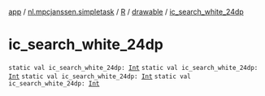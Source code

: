 [app](../../../index.md) / [nl.mpcjanssen.simpletask](../../index.md) / [R](../index.md) / [drawable](index.md) / [ic_search_white_24dp](.)

# ic_search_white_24dp

`static val ic_search_white_24dp: `[`Int`](https://kotlinlang.org/api/latest/jvm/stdlib/kotlin/-int/index.html)
`static val ic_search_white_24dp: `[`Int`](https://kotlinlang.org/api/latest/jvm/stdlib/kotlin/-int/index.html)
`static val ic_search_white_24dp: `[`Int`](https://kotlinlang.org/api/latest/jvm/stdlib/kotlin/-int/index.html)
`static val ic_search_white_24dp: `[`Int`](https://kotlinlang.org/api/latest/jvm/stdlib/kotlin/-int/index.html)